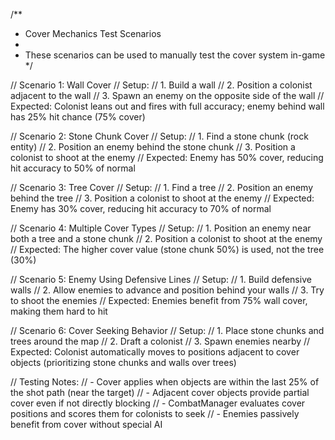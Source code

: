 /**
 * Cover Mechanics Test Scenarios
 * 
 * These scenarios can be used to manually test the cover system in-game
 */

// Scenario 1: Wall Cover
// Setup:
// 1. Build a wall
// 2. Position a colonist adjacent to the wall
// 3. Spawn an enemy on the opposite side of the wall
// Expected: Colonist leans out and fires with full accuracy; enemy behind wall has 25% hit chance (75% cover)

// Scenario 2: Stone Chunk Cover
// Setup:
// 1. Find a stone chunk (rock entity)
// 2. Position an enemy behind the stone chunk
// 3. Position a colonist to shoot at the enemy
// Expected: Enemy has 50% cover, reducing hit accuracy to 50% of normal

// Scenario 3: Tree Cover
// Setup:
// 1. Find a tree
// 2. Position an enemy behind the tree
// 3. Position a colonist to shoot at the enemy
// Expected: Enemy has 30% cover, reducing hit accuracy to 70% of normal

// Scenario 4: Multiple Cover Types
// Setup:
// 1. Position an enemy near both a tree and a stone chunk
// 2. Position a colonist to shoot at the enemy
// Expected: The higher cover value (stone chunk 50%) is used, not the tree (30%)

// Scenario 5: Enemy Using Defensive Lines
// Setup:
// 1. Build defensive walls
// 2. Allow enemies to advance and position behind your walls
// 3. Try to shoot the enemies
// Expected: Enemies benefit from 75% wall cover, making them hard to hit

// Scenario 6: Cover Seeking Behavior
// Setup:
// 1. Place stone chunks and trees around the map
// 2. Draft a colonist
// 3. Spawn enemies nearby
// Expected: Colonist automatically moves to positions adjacent to cover objects (prioritizing stone chunks and walls over trees)

// Testing Notes:
// - Cover applies when objects are within the last 25% of the shot path (near the target)
// - Adjacent cover objects provide partial cover even if not directly blocking
// - CombatManager evaluates cover positions and scores them for colonists to seek
// - Enemies passively benefit from cover without special AI
